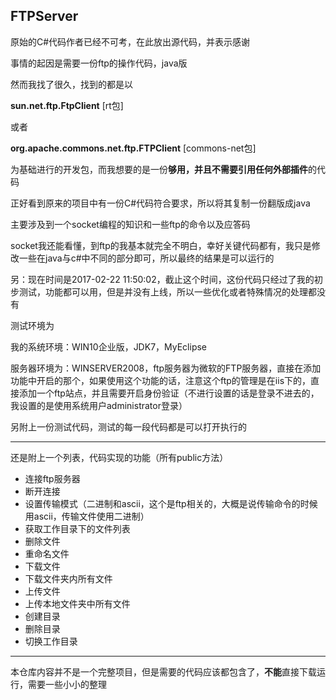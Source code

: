 ## FTPServer
原始的C#代码作者已经不可考，在此放出源代码，并表示感谢

事情的起因是需要一份ftp的操作代码，java版

然而我找了很久，找到的都是以

**sun.net.ftp.FtpClient** [rt包]

或者

**org.apache.commons.net.ftp.FTPClient** [commons-net包]

为基础进行的开发包，而我想要的是一份**够用，并且不需要引用任何外部插件**的代码

正好看到原来的项目中有一份C#代码符合要求，所以将其复制一份翻版成java

主要涉及到一个socket编程的知识和一些ftp的命令以及应答码

socket我还能看懂，到ftp的我基本就完全不明白，幸好关键代码都有，我只是修改一些在java与c#中不同的部分即可，所以最终的结果是可以运行的

另：现在时间是2017-02-22 11:50:02，截止这个时间，这份代码只经过了我的初步测试，功能都可以用，但是并没有上线，所以一些优化或者特殊情况的处理都没有

测试环境为

我的系统环境：WIN10企业版，JDK7，MyEclipse

服务器环境为：WINSERVER2008，ftp服务器为微软的FTP服务器，直接在添加功能中开启的那个，如果使用这个功能的话，注意这个ftp的管理是在iis下的，直接添加一个ftp站点，并且需要开启身份验证（不进行设置的话是登录不进去的，我设置的是使用系统用户administrator登录）

另附上一份测试代码，测试的每一段代码都是可以打开执行的


----------------------
还是附上一个列表，代码实现的功能（所有public方法）

* 连接ftp服务器
* 断开连接
* 设置传输模式（二进制和ascii，这个是ftp相关的，大概是说传输命令的时候用ascii，传输文件使用二进制）
* 获取工作目录下的文件列表
* 删除文件
* 重命名文件
* 下载文件
* 下载文件夹内所有文件
* 上传文件
* 上传本地文件夹中所有文件
* 创建目录
* 删除目录
* 切换工作目录

--------------------
本仓库内容并不是一个完整项目，但是需要的代码应该都包含了，**不能**直接下载运行，需要一些小小的整理